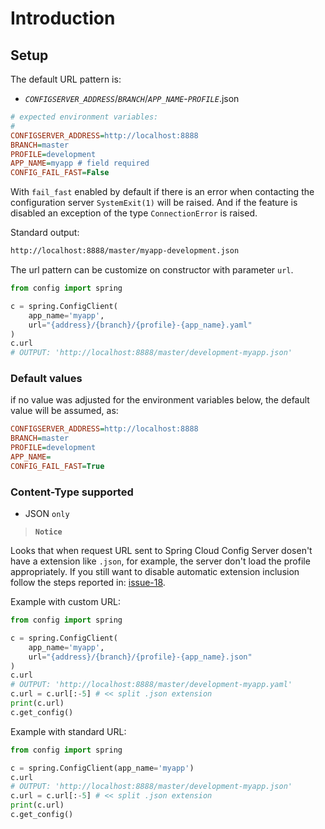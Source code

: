 # Introduction

## Setup

The default URL pattern is:
 - *`CONFIGSERVER_ADDRESS`*/*`BRANCH`*/*`APP_NAME`*-*`PROFILE`*.json

````ini
# expected environment variables:
#
CONFIGSERVER_ADDRESS=http://localhost:8888
BRANCH=master
PROFILE=development
APP_NAME=myapp # field required
CONFIG_FAIL_FAST=False
````

With `fail_fast` enabled by default if there is an error when contacting the configuration server `SystemExit(1)` will be raised. And if the feature is disabled an exception of the type `ConnectionError` is raised.


Standard output:

````txt
http://localhost:8888/master/myapp-development.json
````

The url pattern can be customize on constructor with parameter `url`.

```python
from config import spring

c = spring.ConfigClient(
    app_name='myapp',
    url="{address}/{branch}/{profile}-{app_name}.yaml"
)
c.url
# OUTPUT: 'http://localhost:8888/master/development-myapp.json'
```

### Default values

if no value was adjusted for the environment variables below, the default value will be assumed, as:

````ini
CONFIGSERVER_ADDRESS=http://localhost:8888
BRANCH=master
PROFILE=development
APP_NAME=
CONFIG_FAIL_FAST=True
````

### Content-Type supported

- JSON `only`

> **`Notice`**

Looks that when request URL sent to Spring Cloud Config Server dosen't have a extension like `.json`, for example, the server don't load the profile appropriately. If you still want to disable automatic extension inclusion follow the steps reported in: [issue-18](https://github.com/amenezes/config-client/issues/18).

Example with custom URL:

```python
from config import spring

c = spring.ConfigClient(
    app_name='myapp',
    url="{address}/{branch}/{profile}-{app_name}.json"
)
c.url
# OUTPUT: 'http://localhost:8888/master/development-myapp.yaml'
c.url = c.url[:-5] # << split .json extension
print(c.url)
c.get_config()
```

Example with standard URL:

```python
from config import spring

c = spring.ConfigClient(app_name='myapp')
c.url
# OUTPUT: 'http://localhost:8888/master/development-myapp.json'
c.url = c.url[:-5] # << split .json extension
print(c.url)
c.get_config()
```

